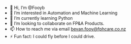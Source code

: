 - 👋 Hi, I’m @Fooyb
- 👀 I’m interested in Automation and Machine Learning
- 🌱 I’m currently learning Python
- 💞️ I’m looking to collaborate on FP&A Products.
- 📫 How to reach me via email bevan.fooy@fphcare.co.nz
- ⚡ Fun fact: I could fly before I could drive.

<!---
Fooyb/Fooyb is a ✨ special ✨ repository because its `README.md` (this file) appears on your GitHub profile.
You can click the Preview link to take a look at your changes.
--->
